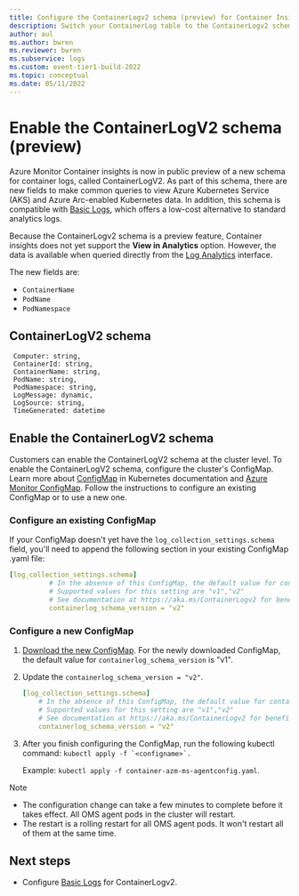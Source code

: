 ```yaml
---
title: Configure the ContainerLogv2 schema (preview) for Container Insights
description: Switch your ContainerLog table to the ContainerLogv2 schema.
author: aul
ms.author: bwren
ms.reviewer: bwren
ms.subservice: logs
ms.custom: event-tier1-build-2022
ms.topic: conceptual
ms.date: 05/11/2022
---
```


# Enable the ContainerLogV2 schema (preview)
Azure Monitor Container insights is now in public preview of a new schema for container logs, called ContainerLogV2. As part of this schema, there are new fields to make common queries to view Azure Kubernetes Service (AKS) and Azure Arc-enabled Kubernetes data. In addition, this schema is compatible with [Basic Logs](../logs/basic-logs-configure.md), which offers a low-cost alternative to standard analytics logs.

Because the ContainerLogv2 schema is a preview feature, Container insights does not yet support the **View in Analytics** option. However, the data is available when queried directly from the [Log Analytics](./container-insights-log-query.md) interface.

The new fields are:
* ```ContainerName```
* ```PodName```
* ```PodNamespace```

## ContainerLogV2 schema
```kusto
 Computer: string,
 ContainerId: string,
 ContainerName: string,
 PodName: string,
 PodNamespace: string,
 LogMessage: dynamic,
 LogSource: string,
 TimeGenerated: datetime
```
## Enable the ContainerLogV2 schema
Customers can enable the ContainerLogV2 schema at the cluster level. To enable the ContainerLogV2 schema, configure the cluster's ConfigMap. Learn more about [ConfigMap](https://kubernetes.io/docs/tasks/configure-pod-container/configure-pod-configmap/) in Kubernetes documentation and [Azure Monitor ConfigMap](./container-insights-agent-config.md#configmap-file-settings-overview).
Follow the instructions to configure an existing ConfigMap or to use a new one.

### Configure an existing ConfigMap
If your ConfigMap doesn't yet have the ```log_collection_settings.schema``` field, you'll need to append the following section in your existing ConfigMap .yaml file:
```yaml
[log_collection_settings.schema]
          # In the absence of this ConfigMap, the default value for containerlog_schema_version is "v1"
          # Supported values for this setting are "v1","v2"
          # See documentation at https://aka.ms/ContainerLogv2 for benefits of v2 schema over v1 schema before opting for "v2" schema
          containerlog_schema_version = "v2"
```

### Configure a new ConfigMap
1. [Download the new ConfigMap](https://aka.ms/container-azm-ms-agentconfig). For the newly downloaded ConfigMap, the default value for ```containerlog_schema_version``` is "v1".
1. Update the ```containerlog_schema_version = "v2"```.

    ```yaml
    [log_collection_settings.schema]
        # In the absence of this ConfigMap, the default value for containerlog_schema_version is "v1"
        # Supported values for this setting are "v1","v2"
        # See documentation at https://aka.ms/ContainerLogv2 for benefits of v2 schema over v1 schema before opting for "v2" schema
        containerlog_schema_version = "v2"
    ```

3. After you finish configuring the ConfigMap, run the following kubectl command: ```kubectl apply -f `<configname>`.```

   Example: ```kubectl apply -f container-azm-ms-agentconfig.yaml```.

>[!NOTE]
>* The configuration change can take a few minutes to complete before it takes effect. All OMS agent pods in the cluster will restart. 
>* The restart is a rolling restart for all OMS agent pods. It won't restart all of them at the same time.

## Next steps
* Configure [Basic Logs](../logs/basic-logs-configure.md) for ContainerLogv2.
